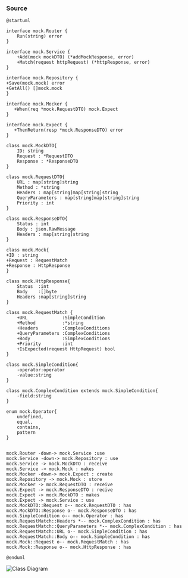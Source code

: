 ### Source

```puml
@startuml

interface mock.Router {
	Run(string) error
}

interface mock.Service {
    +Add(mock mockDTO) (*addMockResponse, error)
    +Match(request httpRequest) (*httpResponse, error)
}

interface mock.Repository {
+Save(mock.mock) error
+GetAll() []mock.mock
}

interface mock.Mocker {
   +When(req *mock.RequestDTO) mock.Expect
}

interface mock.Expect {
   +ThenReturn(resp *mock.ResponseDTO) error
}

class mock.MockDTO{
    ID: string
    Request : *RequestDTO
    Response : *ResponseDTO
}

class mock.RequestDTO{
    URL : map[string]string
    Method : *string
    Headers : map[string]map[string]string
    QueryParameters : map[string]map[string]string
    Priority : int
}

class mock.ResponseDTO{
    Status : int
    Body : json.RawMessage
    Headers : map[string]string
}

class mock.Mock{
+ID : string
+Request : RequestMatch
+Response : HttpResponse
}

class mock.HttpResponse{
    Status  :int
    Body    :[]byte
    Headers :map[string]string
}

class mock.RequestMatch {
    +URL             :SimpleCondition
    +Method          :*string
    +Headers         :ComplexConditions
    +QueryParameters :ComplexConditions
    +Body            :SimplexConditions
    +Priority        :int
    +IsExpected(request HttpRequest) bool
}

class mock.SimpleCondition{
    -operator:operator
    -value:string
}

class mock.ComplexCondition extends mock.SimpleCondition{
    -field:string
}

enum mock.Operator{
    undefined,
    equal,
    contains,
    pattern
}


mock.Router -down-> mock.Service :use
mock.Service -down-> mock.Repository : use
mock.Service -> mock.MockDTO : receive
mock.Service -> mock.Mock : makes
mock.Mocker -down-> mock.Expect : create
mock.Repository -> mock.Mock : store
mock.Mocker -> mock.RequestDTO : receive
mock.Expect -> mock.ResponseDTO : recive
mock.Expect -> mock.MockDTO : makes
mock.Expect -> mock.Service : use
mock.MockDTO::Request o-- mock.RequestDTO : has
mock.MockDTO::Response o-- mock.ResponseDTO : has
mock.SimpleCondition o-- mock.Operator : has
mock.RequestMatch::Headers *-- mock.ComplexCondition : has
mock.RequestMatch::QueryParameters *-- mock.ComplexCondition : has
mock.RequestMatch::URL o-- mock.SimpleCondition : has
mock.RequestMatch::Body o-- mock.SimpleCondition : has
mock.Mock::Request o-- mock.RequestMatch : has
mock.Mock::Response o-- mock.HttpResponse : has

@enduml
```


![Class Diagram](http://www.plantuml.com/plantuml/png/dLJ1Kjim43tNNw5Z4XC-m0S62ft2J3DGXquF30TXBKJ5bbn93cGw_VTANbiecuHsweD7Mhttz7ObxQbrtBYkgRDCAWVcaLV06bqz7vUwytFsA_jGTcfYdP7gQSh066sotple9PYrhC33cV_oCo4c8TulNjnUJzbaneLO-5a9jjNAmX5gJP6muAvQJGpyxC0wjdAkBN4Sc3Wbj5qF9RJQIgVDnjl8btmDapuUVgFp_3EuixgUJDdTVLpSenMSWi5qykyhKC4Rc-4-w2oaXU1FhorKZgh4XK7brgkKu3eJj6mRnJ2lNYrMjwgvjMzE_28MzkgYO7WK_NHmmWesUpCrhA0iBiKjY7Oa3VBVoY-UqF3s3ZUvJ_PQW5jf4VIIu2Lm0SPka_RpltPWDZVSy0RSFr9kZDH6ket7IkM8zoGhDBzqt7KMiNtWenQ1-iDgTLpobmLOov-0-gOxxoc_lqrN5onMFdyh-p3gRs-8nw9V9bUMAAPBMyvPiUNSVyNT_SF64Sj_Svnw6jzZEDZqAvQoQMiurqf89xL251vnWagFEXyDnDLp7JHUeuX573teGpXCadhQnSLRC7onIlcLnGS68dQEoxHpF6XTa-AGlB4ySzs2uKwROXnWUCth3egzHQOvCNXreCIxkpnAg4KY1wfh47yzR8l0JWbub0h4KJ_rsV0QXvLMZajbSTPovy2e89MbBNikz8kQdsmtvgApaAMH2AEzis2xq9EjNkGX1YgGwtTW_TDw1fl527M6P-TnbG7k8AC-Y9hrGTXMEw5TZ1h3BGAGjWn4KY3DCys1O6BIiLoHLXHZWz3p-HwBAsufVZ2M4Z126EHYHNoyGH5C6a5HZCztDbBe5JvC9I_wVoH20ufcQHO7MQ557AQHIjAo4pKAfrMdhNd0PwUWHDVKVm00)